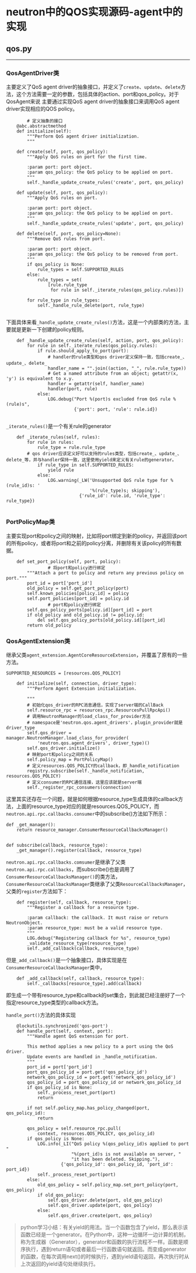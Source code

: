 # neutron中的QOS实现源码-**agent中的实现**


## **qos.py**
------------------------

### **QosAgentDriver类**

主要定义了QoS agent driver的抽象接口，并定义了`create`、`update`、`delete`方法，这个方法需要一定的参数，包括具体的action、port和qos_policy。对于QosAgent来说
主要通过实现QoS agent driver的抽象接口来调用QoS agent driver实现相应的QOS policy。


```
        # 定义抽象的接口
    @abc.abstractmethod
    def initialize(self):
        """Perform QoS agent driver initialization.
        """

    def create(self, port, qos_policy):
        """Apply QoS rules on port for the first time.

        :param port: port object.
        :param qos_policy: the QoS policy to be applied on port.
        """
        self._handle_update_create_rules('create', port, qos_policy)

    def update(self, port, qos_policy):
        """Apply QoS rules on port.

        :param port: port object.
        :param qos_policy: the QoS policy to be applied on port.
        """
        self._handle_update_create_rules('update', port, qos_policy)

    def delete(self, port, qos_policy=None):
        """Remove QoS rules from port.

        :param port: port object.
        :param qos_policy: the QoS policy to be removed from port.
        """
        if qos_policy is None:
            rule_types = self.SUPPORTED_RULES
        else:
            rule_types = set(
                [rule.rule_type
                 for rule in self._iterate_rules(qos_policy.rules)])

        for rule_type in rule_types:
            self._handle_rule_delete(port, rule_type)


```

下面具体来看`_handle_update_create_rules()`方法，这是一个内部类的方法，主要就是更新一下创建的policy规则。

```
    def _handle_update_create_rules(self, action, port, qos_policy):
        for rule in self._iterate_rules(qos_policy.rules):
            if rule.should_apply_to_port(port):
                # handler的rule类型和qos driver定义保持一致，包括create_、update_、delete_
                handler_name = "".join((action, "_", rule.rule_type))
                # Get a named attribute from an object; getattr(x, 'y') is equivalent to x.y.
                handler = getattr(self, handler_name)
                handler(port, rule)
            else:
                LOG.debug("Port %(port)s excluded from QoS rule %(rule)s",
                          {'port': port, 'rule': rule.id})


```


`_iterate_rules()`是一个有关rule的generator


```
    def _iterate_rules(self, rules):
        for rule in rules:
            rule_type = rule.rule_type
        # qos driver应该定义好可以支持的rules类型，包括create_、update_、delete_等，并与handler保持一致，这里使用yield来定义有关rule的generator。
            if rule_type in self.SUPPORTED_RULES:
                yield rule
            else:
                LOG.warning(_LW('Unsupported QoS rule type for %(rule_id)s: '
                                '%(rule_type)s; skipping'),
                            {'rule_id': rule.id, 'rule_type': rule_type})


```


### **PortPolicyMap类**

主要实现port和policy之间的映射，比如将port绑定到新的policy，并返回该port的所有policy，或者将port和之前的policy分离，并删除有关该policy的所有数据。


```
    def set_port_policy(self, port, policy):
                # 将port和policy进行绑定
        """Attach a port to policy and return any previous policy on port."""
        port_id = port['port_id']
        old_policy = self.get_port_policy(port)
        self.known_policies[policy.id] = policy
        self.port_policies[port_id] = policy.id
                # port和policy进行绑定
        self.qos_policy_ports[policy.id][port_id] = port
        if old_policy and old_policy.id != policy.id:
            del self.qos_policy_ports[old_policy.id][port_id]
        return old_policy

```



### **QosAgentExtension类**

继承父类`agent_extension.AgentCoreResourceExtension`，并覆盖了原有的一些方法。

```
SUPPORTED_RESOURCES = [resources.QOS_POLICY]
```


```
    def initialize(self, connection, driver_type):
        """Perform Agent Extension initialization.

        """
        # 初始化qos_driver的RPC消息通信，实现了server端的CallBack
        self.resource_rpc = resources_rpc.ResourcesPullRpcApi()
        # 调用NeutronManager的load_class_for_provider方法
        # namespace是'neutron.qos.agent_drivers'，plugin_provider就是driver_type
        self.qos_driver = manager.NeutronManager.load_class_for_provider(
            'neutron.qos.agent_drivers', driver_type)()
        self.qos_driver.initialize()
        # 映射port和policy之间的关系
        self.policy_map = PortPolicyMap()
        # 定义resources.QOS_POLICY的callback，即_handle_notification
        registry.subscribe(self._handle_notification, resources.QOS_POLICY)
        # 定义consumer的RPC通信连接，这里应该就是server端
        self._register_rpc_consumers(connection)

```

这里其实还存在一个问题，就是如何根据resource_type生成具体的callback方法，上面的resource_type对应的就是resources.QOS_POLICY，而`neutron.api.rpc.callbacks.consumer`中的subscribe()方法如下所示：

```
def _get_manager():
    return resource_manager.ConsumerResourceCallbacksManager()


def subscribe(callback, resource_type):
    _get_manager().register(callback, resource_type)

```
`neutron.api.rpc.callbacks.comsumer`是继承了父类`neutron.api.rpc.callbacks`，而subscribe()也是调用了`ConsumerResourceCallbacksManager()`的类方法，`ConsumerResourceCallbacksManager`类继承了父类`ResourceCallbacksManager`，父类的`register`方法如下：

```
    def register(self, callback, resource_type):
        """Register a callback for a resource type.

        :param callback: the callback. It must raise or return NeutronObject.
        :param resource_type: must be a valid resource type.
        """
        LOG.debug("Registering callback for %s", resource_type)
        _validate_resource_type(resource_type)
        self._add_callback(callback, resource_type)

```

但是`_add_callback()`是一个抽象接口，具体实现是在`ConsumerResourceCallbacksManager`类中，

```
    def _add_callback(self, callback, resource_type):
        self._callbacks[resource_type].add(callback)

```
即生成一个带有resource_type和callback的set集合，到此就已经注册好了一个指定resource_type类型的callback方法。







`handle_port()`方法的具体实现

```
    @lockutils.synchronized('qos-port')
    def handle_port(self, context, port):
        """Handle agent QoS extension for port.

        This method applies a new policy to a port using the QoS driver.
        Update events are handled in _handle_notification.
        """
        port_id = port['port_id']
        port_qos_policy_id = port.get('qos_policy_id')
        network_qos_policy_id = port.get('network_qos_policy_id')
        qos_policy_id = port_qos_policy_id or network_qos_policy_id
        if qos_policy_id is None:
            self._process_reset_port(port)
            return

        if not self.policy_map.has_policy_changed(port, qos_policy_id):
            return

        qos_policy = self.resource_rpc.pull(
            context, resources.QOS_POLICY, qos_policy_id)
        if qos_policy is None:
            LOG.info(_LI("QoS policy %(qos_policy_id)s applied to port "
                         "%(port_id)s is not available on server, "
                         "it has been deleted. Skipping."),
                     {'qos_policy_id': qos_policy_id, 'port_id': port_id})
            self._process_reset_port(port)
        else:
            old_qos_policy = self.policy_map.set_port_policy(port, qos_policy)
            if old_qos_policy:
                self.qos_driver.delete(port, old_qos_policy)
                self.qos_driver.update(port, qos_policy)
            else:
                self.qos_driver.create(port, qos_policy)

```



> python学习小结：有关yield的用法。当一个函数包含了yield，那么表示该函数已经是一个generator。在Python中，这种一边循环一边计算的机制，称为生成器（Generator），generator和函数的执行流程不一样。函数是顺序执行，遇到return语句或者最后一行函数语句就返回。而变成generator的函数，在每次调用next()的时候执行，遇到yield语句返回，再次执行时从上次返回的yield语句处继续执行。



